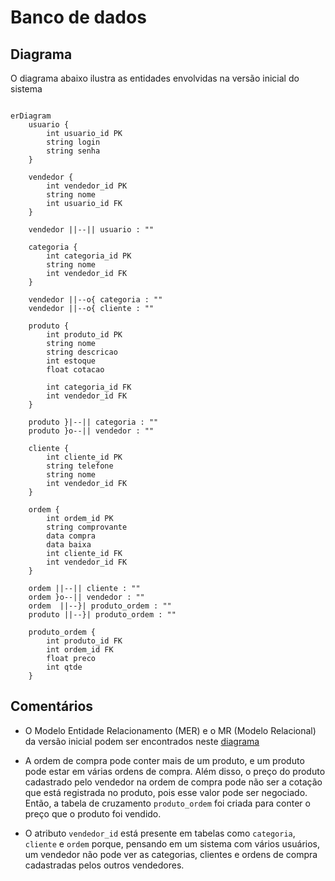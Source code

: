 # Banco de dados

## Diagrama

O diagrama abaixo ilustra as entidades envolvidas na versão inicial do sistema

```mermaid

erDiagram
    usuario {
        int usuario_id PK
        string login
        string senha
    }

    vendedor {
        int vendedor_id PK
        string nome
        int usuario_id FK
    }

    vendedor ||--|| usuario : ""

    categoria {
        int categoria_id PK
        string nome
        int vendedor_id FK
    }

    vendedor ||--o{ categoria : ""
    vendedor ||--o{ cliente : ""

    produto {
        int produto_id PK
        string nome
        string descricao
        int estoque
        float cotacao

        int categoria_id FK
        int vendedor_id FK
    }

    produto }|--|| categoria : ""
    produto }o--|| vendedor : ""

    cliente {
        int cliente_id PK
        string telefone
        string nome
        int vendedor_id FK
    }

    ordem {
        int ordem_id PK
        string comprovante
        data compra
        data baixa
        int cliente_id FK
        int vendedor_id FK
    }

    ordem ||--|| cliente : ""
    ordem }o--|| vendedor : ""
    ordem  ||--}| produto_ordem : ""
    produto ||--}| produto_ordem : ""

    produto_ordem {
        int produto_id FK
        int ordem_id FK
        float preco
        int qtde
    }
```


## Comentários

- O Modelo Entidade Relacionamento (MER) e o MR (Modelo Relacional) da versão inicial podem ser encontrados neste [diagrama](https://viewer.diagrams.net/?tags=%7B%7D&highlight=0000ff&edit=_blank&layers=1&nav=1&page-id=gC0D3w3Kl2MFwOODHRUT&title=BD.drawio#R%3Cmxfile%20pages%3D%222%22%3E%3Cdiagram%20name%3D%22MER%22%20id%3D%22eeY8VesVYAR-1p0Vh_B3%22%3E7V1Ld5s6EP41XiaHlwAvEydtF7lt7untI6seBWSbFpALcmLn119hSwYkxyY2D6mnWeTAABMxM99oZjQiI3uSrN5ncDH%2FB4coHllGuBrZNyPLGjuA%2Fi4I6y0BmO6WMMuicEsySsLn6AVtiSanLqMQ5Yy2JRGMYxIt6sQApykKSI0Gsww%2F12%2Bb4jisERZwhiTC5wDGMvVbFJI5o5qGUV74gKLZnP1pH7ALCeQ3M0I%2BhyF%2BrpDs25E9yTAm26NkNUFxIbu6XN69cnU3sAylpMkDAH5E79GV%2FxwlAcon%2BN1%2Fi38vTH%2FL5gnGS%2FbGX%2FIlzCLMBk3WXBLP84igzwsYFOfPVNkj%2B3pOkpiemfQQxtEspccBHQ7KKCGGjyi%2BhsGvWYaXaTjBMabkmxSnlMG1PHr2Qk8oI2hVIbG3eY9wgki2prewq47JbIuZljlmkn6uKIrraV7RkcNokNnGbMe6FB89YBJ8gzQtW5IaCqk5sVP26htxoIKPQc9wRuZ4hlMY32G8YML8iQhZMzDAJcF1UaNVRL4Xj18CdvZQuXKzYpw3J2t%2BktIXrDxUnD5Ur5WPbc74c4e1OMUp4aQQTeEyJhsO4VUBvfI%2BSnkXFbLc8HxV9zleZgE6ZK5j5gJgNkOkgV0X4j9oSxmKIYme6mjfZxjs0Xsc0UGXNugZdRu0jUuj8iMw3L4g4yEY225Qp9sfF08FzTGeRalslXFMHWihGfVRbQ2OaqtXVJunYNrSGNRcwQOA%2Bjy7MCS05SidQ53QZhuS%2FxoabU6%2Fc%2BgpaPN0RhuPonVDG7ftEm0jy90Ia0kPZsUBZcBI9E%2FsqDrhEVjC7Dc4HoEvyU%2BrALZDJIGGSAKuUkjyHAlJpqTjYqx3hbUfQURh2hFNl6%2FYhSQKw3jjoVEevcDHDb9Czosi6N28CrgegZu9kj9ogCzDZyxHu7y6ObgujEvb4lo7M%2FC%2FEMLUC6%2FOAU%2BnOeokyHf3K4tPkCUcb0tqN9FpCd9jkK0BtsSvupB1DbUgK4eaKkOWm%2Bj5kDUu6Wxn16fEdvDr1uFrOn3hl9tgRZdfUQFOGkpoV3OzxmDg%2BMTuOV9QIGQ5JaE43WfyPOCoz%2BSG3XfNzQKCbW1H2lmVzZarbKNba%2BRfjfz9laKOnXKhcGa3trGxdULFiwsu4%2BPm0tClc5i1EoUZrut14NOtuln05dDBWNL6H%2BVuTncdPPE57jrGaoVbtoTwjwqHW9wA2wi3HGDWYXTRUrzFAyyOeIFDh%2FB0JWVmaBblJJMrtfkcLorDbI6Tx2VeKAVlER1BoUlOvS9Jby4gtRGCGfUQzPb3hGDWnhDM7SoE8w1JkD1mpHq7yKbVWE%2BtaiyPdDTxkNxCW4leHOB34yLHda69ZaRyZf0%2Bw2EBOOXzUXcs5AKD56OmFj0g9RUsU6uE1GroMk2lPKbsMFPKWbYVddemfL%2BONXt4rP2t%2FXQLNVtLqMnZW4jyIKMhhjyjKYw31xV6M%2FYF%2Bv3iDeiAt7d1Z6gFOEdLwMkLygEkaIazSKtmKE9s5mzaUGyDrgDn9gu4t8PN1BdrTdeC1cKavHqIcoJ%2FL%2FUKJV1hGdEcfGqzekXaSW0UNazplbM1XQhQC2ty5VhqOQxwGM2w7m2HvlBGse3B8egNNvOdhsfz25r6RaSnJSI9OdLEBGqW2Ilos7yh0eYejjP%2F9hQekl3j7StqIUkuSKq8gsMttJ3%2BE29c7z%2Fh1dlTV3B2C0H9dQHLHaEBDKG2q9rAETKCwVe1PXlrNDU%2BghIt5euKxfvB5evLxfuhK4eK9ATwbqijM4pvKzWl8HFXEPMpC1FygyY4WexxTMpFZmJ7Mxh887EjT9PBfmGeHvC2IDhxHynwBxfcnqJ0ITj8BOlrqyU9YKsmPSCb3SOMVopZnSvKzRlabp5cnv1DS0aWKPvhXaWcxHaTojYNJ6xWm2xOjyf4HKJbG7bT5dbjtyu01fL7GdpsukasmDaB3Bj3t4L0tnifz8qKaNTry%2BFqp1Gv6dqyYhj15K1MQ9WBj2j8sOZey%2BmPee1XNT5Af75QYuSpgrAbehd2HfnEmMRIjJ0dIDSxvLKLksodriu3sYpu4wE7vnFwXJ5jHLqfHmxH0Go11Zdb4FUuhnOYtlIMH3MjFPYdnGmofp1pb9u9fHnheNiPRSlSVPSb9vL6rW%2FjPq9M3GEScNKn9rTTp1pfH%2FLl7uwgjpByNTmpFDz412V9ubZEUIymhV0pJTpbaFx3weCikzu5Wt5904bF%2BQOKbX33Mn1I7vLk18sP%2FDS9v7m%2F2u1ZUjS%2F68P17hWL%2Bnt2Dw27goFFhoI2O6daAAEAwu520GNvFH74MEm%2F%2Fvi0%2BICTL9fjp%2BDn8vuF0mWrXsqQe8WiPggODbsCgt8kVGwiAEBIgTtcWqGn5b8g2OZg5f9xsG%2F%2FBw%3D%3D%3C%2Fdiagram%3E%3Cdiagram%20id%3D%22gC0D3w3Kl2MFwOODHRUT%22%20name%3D%22ER%22%3E7V1Ll5s2GP01Xk4O4s0ynskki%2FSVadqmmx6NUWxajBzAsZ1fX2FLGCSBEQZ7BrOZYwmNEJ%2Fu%2FV4SaGLcL7fvY7ha%2FIR9FE50zd9OjIeJrruuR%2F5mFbtDhenah4p5HPiHKnCseAp%2BIFqp0dp14KOk1DDFOEyDVblyhqMIzdJSHYxjvCk3%2B4rD8l1XcI6EiqcZDMXaPwM%2FXdBaoGnHCx9QMF%2FQW7sWvbCErDGtSBbQx5tClfFuYtzHGKeHX8vtPQoz2TG5HP7vseJqPrAYRWmTf%2Fjrn%2Ffp%2FZP%2B%2BPPUW3tuHHx6%2FIjvDDq47zBc0yemo013TAQo8t9mkiSlWQiTJJhNjOkiXYakApCfMV5HPsruopESGU28%2BysrvAGWzSq%2B7Cs8J6942BbbP%2ByKpV9RHCxRimJWuQ3SQ4%2BO6dFy1iF4o7HisbussCsUhM58Mr%2F04XCcLvAcRzB8d6ydHgSQtauUNK1K8Dqe5VJKf%2FvD%2BfLhlzl8ev%2FZ%2BvH3v1twZ7oUsjCeI%2Fq%2F0cf33xZeBNfPz4%2Bf1x8eF58TdOfkgCBEQpgMON6R%2F9scIcdwtSiAjdXFKIRp8L08XkiRP8%2B7y%2B%2FwKw7Ik%2BgaJanj0X4YRxkqWBeH56T%2FVYQY15FrljsyXK6jgxyEjgi84K7QbJU1SGoG7Lil%2B%2BiaVj8uRzurvWXXtzcdo649%2BXF4QlYqzPGxak9XOXXvPs3TKEo2X97uPA38%2FjP8I3m4A85p6s4JN1eV8KU6Ez6z5kwZoDhF20JTEZjsKuAEReVQwK3uWCJwbacaowWp1QpFyiNdps%2FskNx2%2Bkx%2BzLMfOPbR8p9VjP11itlVcre8gSBGIo20rPNgGMyjTCESmWaqZZrJLCBm4y29sAx8f69NYpQEP6iIM%2F1DsU36taYT6yHriwwjORi%2BrOskjfF%2F6B6HOFNZEY6yXr4GYchVidNaD5PGk1rG8p04pfmsF6eU1xndTSk4jXNiW1fZT4plIkMYp9SZyIROkJ7CINobAbAvhyFcJcFxWmaLIPQ%2Fwh1ep6wfVupP0sAqqyVHZI8tEbXZm6h1RVF%2FyryC6QLHwY9MwiEVJi%2F%2BZBMsQxgRRwn6XNUU%2B7v8v4rAD6IFsdyZ%2BFO8oi1C9DWlP59xmuIlLcRUNpp0av0Yr35nBliTk6nMyikR8L32xsr4qd%2BTMjiW95RdEc%2FhHkdkxDDYYwLBJN2gRI6WelifRsv18GBUatN1WZuSbo6KdF2pSBl4iHTSAIafMusTzfeULSjXzSJI0dMK7l2rDQkrDgwu2Ko6uGAi0a%2Fh3l1dECWMIvmMq6Fqjw8Uv%2FuODjABChOtt5lo1XmmnR0lqtwbDMkDRjAllCT%2BfCKAR81lkYvCPI0napdHRHWCqG15%2FgcPMEsA2CpGMzzCphVsgH4ruLEF3HxLfTTCph1sXBE2bqewadJbt7CRevxSe3bhEDxP1vDJm6LXCCQxuNOX1whkARsXg8%2FIvMxJ2AAHH3%2FnGGk8o3flABy4jcjUW%2FwtqsZKtXjV8Ftd0EAvM0cUNEsUXibcapDQG6PvbqJvuzFWroYGt1KLrgUtOkZLp1mlNNVOp%2B5Kk94u4OV6AqIi0ucIEiWQbMtTemKFrj1mmvR2AcywVH8BNES8PvJxvFc6I3bUsSMLqwcZHzVwHXsPj3RuqRiIss9Dpq7DI%2BmeAKdBeLRPqg8%2BNGrlhMkyRl3EPtK5sl%2FL2mNzUbKrZokWkqSBqffk7colrStKegx%2BmgQ%2F9ahWIt6F8TAuPSp5JvWkuqmlR7koxFTtDC9XMRyBogaU4a4oyiUjrig%2Bw2A7wqYdbGShz2vPtchFI8Y%2Be32Dv0Mi7RE97dDjieh57YGzXDTiUsAsDLKA7gaTLh2BR5ayG6bqEfO8N5yy6wg9hjk81SN9I0jtrQJBgNU5OyG91zhnZ0mYC7yetjTI3%2BNp8JrUpfNAtbPXdgu6JA8EVGF%2BnqRVM25jHqh1HihHtVJ64MJ4kOUFuTxQybqNqaB6Xt3UMrhcFGJq8RbXwc%2BFyXAXwuWSEROI62QN4wCPTnVb7Axxf7lcNGIWUVjzZVZsSMu%2BZ%2FqoF9jyKh2hbOvdlWMgR%2FJy6GVjIMm7NQKGqUYcPITdiplXdqZ627nQ5MMeLyJibS7KFxqxGmPEerGI1XgFEavRIGIteo5jwFpPq3HvgiEGrCGeB9GIEzWc3NjWBUOMWBMULcatC%2B1gM8RgVeqRAZmjf%2BXwx%2FQE2Ztsi%2BBFoh9LXFQVop8BflKqHiAvN%2FwxVd%2BlvFb4oyBLdrX8erBs57ZqAvY8UTfIlozxTzfxj9kqd3ZhPFRryvEjPwpT3SrH9NodErntFXNZ44KdOkxuLPyxxLycj5JZTFyqm%2FseVEfQGWIIJMeOmMMjdhp%2FW49KpyVyJJ%2BEGiZyxFzdDKdw1DltkaNLNt4OEzmSN9RK33cZ4dMCPoYmwmeQu9osMWs37vo%2FGz2S3W2D3PXfYA2795Qv9yFDQ%2FYhQxnZejtMAFS%2Fg378kOHhtazh53wbU%2BcC3%2BqQz1aDj3G%2BjJSvqhbiDtm4%2BjEBTRaIxoyvcsa3HtUv%2BJgAIPvOE%2F%2BpwsLrq2PGt55WN5XxlYtCXL5LERF%2FNiMjVJSgMtysr1wy4mrkLa4VdISaISZ85aIZ35nvAT0DPAdA6tFLX43gIFM4RZPOXPURmiePqETHQzY9V58UDtkEb7S8rHLG5t4XZwN8DvHsP1b5GIRsmOQZaEnLcdPNOZnsaNfCOZk1KZxah6jHgzJdrRyJWfx2s8YHZVpcRzrXUUcHZZqOU7qPTQlTOS7XqGs%2FOfcgSzl7GnwmtsAeBs5q%2BuTHxXqmPTkeF5udP%2BtMuj8v9sgK0C0r2FdKTrPidJjQ5%2FGxXH6i9fGxjl3uqK%2FjY13DK6PcqWeF6YG69j2xosEOxpassCalM5T1Pg5R7oIUtW7ICycF05y5hufdksak4M%2F38fohhe1ypuLEmceWZta174kUDfaaKpFCxdMCusl5WkYrV6vARMPh7JOrTsW%2BiOa8Dp4ZJzyppjzLfTmG5754pnvcgPXacYkPqNaePUelcbOtuvY98Vi2R7iax7MQJkkwq2VygafA5Xhqeufx1DHMMk9toweT2Y67jT3HmuWFq5HX42yb1tZImpznaPVDXoeL29g30SvJ5YC69v2Qq8kL6e3JZfNG0HTOI5drcEFaCxt4SW41zlUY1zWMehmqTtuozOYNY09RmeVxuQfPVTR0au1d4xR3jbr2PXFX75y7OdE0x%2BKI1iLwK2gCo6gIMue1lR4oUBeFz3hzbYt4EPi1WGtyKRDQNmy0OEul86a1I9YC7j7GRSycbGNWVxbOsABn4cCZFk5zQTnjYupnmbg%2BecL2SL5wnlhcJl5Y9WnLE9BT2GeY8vu05AkpxhinxeYxXC1%2Bwj7KWvwP%3C%2Fdiagram%3E%3C%2Fmxfile%3E)

- A ordem de compra pode conter mais de um produto, e um produto pode estar em várias ordens de compra. Além disso, o preço do produto cadastrado pelo vendedor na ordem de compra pode não ser a cotação que está registrada no produto, pois esse valor pode ser negociado. Então, a tabela de cruzamento `produto_ordem` foi criada para conter o preço que o produto foi vendido.

- O atributo `vendedor_id` está presente em tabelas como `categoria`, `cliente` e `ordem` porque, pensando em um sistema com vários usuários, um vendedor não pode ver as categorias, clientes e ordens de compra cadastradas pelos outros vendedores.
